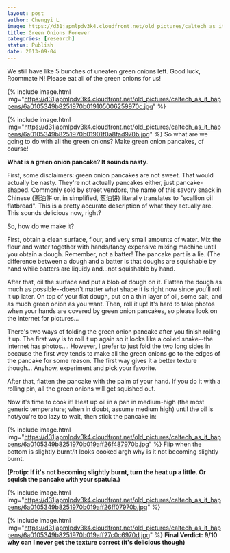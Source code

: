 ```yaml
---
layout: post
author: Chengyi L
image: https://d31japmlpdv3k4.cloudfront.net/old_pictures/caltech_as_it_happens/6a0105349b8251970b019105005ce1970c.jpg
title: Green Onions Forever
categories: [research]
status: Publish
date: 2013-09-04
---
```



We still have like 5 bunches of uneaten green onions left. Good luck, Roommate N! Please eat all of the green onions for us! 


{% include image.html img="https://d31japmlpdv3k4.cloudfront.net/old_pictures/caltech_as_it_happens/6a0105349b8251970b019105006259970c.jpg" %}

{% include image.html img="https://d31japmlpdv3k4.cloudfront.net/old_pictures/caltech_as_it_happens/6a0105349b8251970b01901f0a8fad970b.jpg" %}
So what are we going to do with all the green onions? Make green onion pancakes, of course! 

**What is a green onion pancake? It sounds nasty**.

First, some disclaimers: green onion pancakes are not sweet. That would actually be nasty. They're not actually pancakes either, just pancake-shaped. Commonly sold by street vendors, the name of this savory snack in Chinese (蔥油餅 or, in simplified, 葱油饼) literally translates to "scallion oil flatbread". This is a pretty accurate description of what they actually are. This sounds delicious now, right?

So, how do we make it? 

First, obtain a clean surface, flour, and very small amounts of water. Mix the flour and water together with hands/fancy expensive mixing machine until you obtain a dough. Remember, not a batter! The pancake part is a lie. (The difference between a dough and a batter is that doughs are squishable by hand while batters are liquidy and...not squishable by hand. 

After that, oil the surface and put a blob of dough on it. Flatten the dough as much as possible--doesn't matter what shape it is right now since you'll roll it up later. On top of your flat dough, put on a thin layer of oil, some salt, and as much green onion as you want. Then, roll it up! It's hard to take photos when your hands are covered by green onion pancakes, so please look on the internet for pictures... 

There's two ways of folding the green onion pancake after you finish rolling it up. The first way is to roll it up again so it looks like a coiled snake--the internet has photos.... However, I prefer to just fold the two long sides in because the first way tends to make all the green onions go to the edges of the pancake for some reason. The first way gives it a better texture though... Anyhow, experiment and pick your favorite. 

After that, flatten the pancake with the palm of your hand. If you do it with a rolling pin, all the green onions will get squished out. 

Now it's time to cook it! Heat up oil in a pan in medium-high (the most generic temperature; when in doubt, assume medium high) until the oil is hot/you're too lazy to wait, then stick the pancake in:


{% include image.html img="https://d31japmlpdv3k4.cloudfront.net/old_pictures/caltech_as_it_happens/6a0105349b8251970b019aff26f487970b.jpg" %}
Flip when the bottom is slightly burnt/it looks cooked argh why is it not becoming slightly burnt. 

**(Protip: If it's not becoming slightly burnt, turn the heat up a little. Or squish the pancake with your spatula.)**

{% include image.html img="https://d31japmlpdv3k4.cloudfront.net/old_pictures/caltech_as_it_happens/6a0105349b8251970b019aff26ff07970b.jpg" %}

{% include image.html img="https://d31japmlpdv3k4.cloudfront.net/old_pictures/caltech_as_it_happens/6a0105349b8251970b019aff27c0c6970d.jpg" %}
**Final Verdict: 9/10 why can I never get the texture correct (it's delicious though)**

